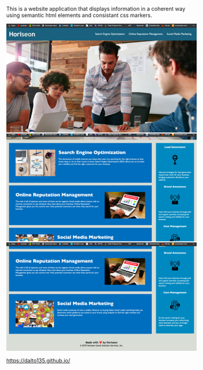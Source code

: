This is a website application that displays information in a coherent way using semantic html elements and consistant css markers.

![screenshot1](https://github.com/dalto135/01-Homework/blob/main/Screen%20Shot%202021-01-27%20at%209.06.01%20PM.png)
![screenshot2](https://github.com/dalto135/01-Homework/blob/main/Screen%20Shot%202021-01-27%20at%209.06.09%20PM.png)
![screenshot3](https://github.com/dalto135/01-Homework/blob/main/Screen%20Shot%202021-01-27%20at%209.06.16%20PM.png)

https://dalto135.github.io/